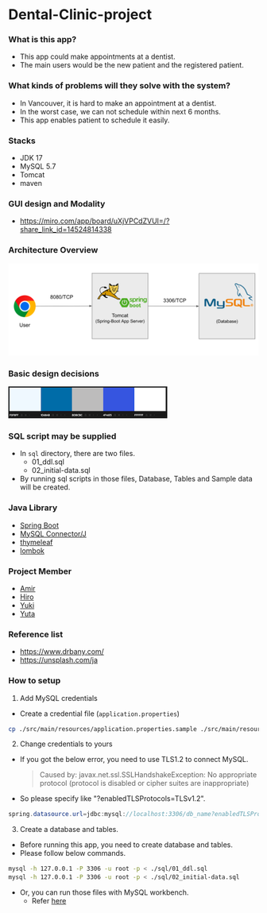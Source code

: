 # Dental-Clinic-project

### What is this app?
- This app could make appointments at a dentist.
- The main users would be the new patient and the registered patient.

### What kinds of problems will they solve with the system?

- In Vancouver, it is hard to make an appointment at a dentist.
- In the worst case, we can not schedule within next 6 months.
- This app enables patient to schedule it easily.

### Stacks
- JDK 17
- MySQL 5.7
- Tomcat
- maven

### GUI design and Modality

- https://miro.com/app/board/uXjVPCdZVUI=/?share_link_id=14524814338

### Architecture Overview
![img](/src/main/resources/static/images/architecture.png)


### Basic design decisions
![Color pallet](/src/main/resources/static/images/Screen%20Shot%202022-11-26%20at%2012.25.10%20PM.png)

### SQL script may be supplied
- In `sql` directory, there are two files.
  - 01_ddl.sql
  - 02_initial-data.sql
- By running sql scripts in those files, Database, Tables and Sample data will be created.

### Java Library
- [Spring Boot](https://github.com/spring-projects/spring-boot)
- [MySQL Connector/J](https://github.com/mysql/mysql-connector-j)
- [thymeleaf](https://github.com/thymeleaf/thymeleaf)
- [lombok](https://github.com/projectlombok/lombok)

### Project Member
- [Amir](https://github.com/amirabuabas)
- [Hiro](https://github.com/Hirotsune0214)
- [Yuki](https://github.com/yuki-o1o5)
- [Yuta](https://github.com/yuta519)

### Reference list
- https://www.drbany.com/
- https://unsplash.com/ja

### How to setup
1. Add MySQL credentials
- Create a credential file (`application.properties`)

```bash
cp ./src/main/resources/application.properties.sample ./src/main/resources/application.properties
```

2. Change credentials to yours
- If you got the below error, you need to use TLS1.2 to connect MySQL.
  > Caused by: javax.net.ssl.SSLHandshakeException: No appropriate protocol (protocol is disabled or cipher suites are inappropriate)
- So please specify like "?enabledTLSProtocols=TLSv1.2".

```java
spring.datasource.url=jdbc:mysql://localhost:3306/db_name?enabledTLSProtocols=TLSv1.2
```

3. Create a database and tables.

- Before running this app, you need to create database and tables.
- Please follow below commands.

```bash
mysql -h 127.0.0.1 -P 3306 -u root -p < ./sql/01_ddl.sql
mysql -h 127.0.0.1 -P 3306 -u root -p < ./sql/02_initial-data.sql
```

- Or, you can run those files with MySQL workbench.
  - Refer [here](https://www.tutorialspoint.com/how-to-run-sql-script-in-mysql#:~:text=To%20run%20SQL%20script%20in%20MySQL%2C%20use%20the%20MySQL%20workbench,need%20to%20open%20MySQL%20workbench.&text=Now%2C%20File%20%2D%3E%20Open%20SQL,to%20open%20the%20SQL%20script.&text=Note%20%E2%88%92%20Press%20OK%20button%20twice%20to%20connect%20with%20MySQL.)
